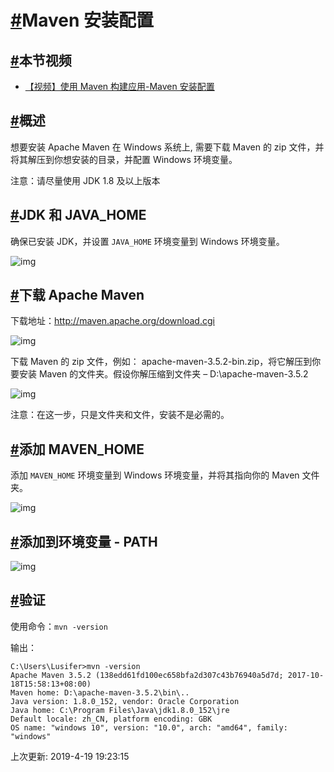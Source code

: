 # [#](https://funtl.com/zh/maven/Maven-安装配置.html#maven-安装配置)Maven 安装配置

## [#](https://funtl.com/zh/maven/Maven-安装配置.html#本节视频)本节视频

- [【视频】使用 Maven 构建应用-Maven 安装配置](https://www.bilibili.com/video/av24451908/)

## [#](https://funtl.com/zh/maven/Maven-安装配置.html#概述)概述

想要安装 Apache Maven 在 Windows 系统上, 需要下载 Maven 的 zip 文件，并将其解压到你想安装的目录，并配置 Windows 环境变量。

注意：请尽量使用 JDK 1.8 及以上版本

## [#](https://funtl.com/zh/maven/Maven-安装配置.html#jdk-和-java-home)JDK 和 JAVA_HOME

确保已安装 JDK，并设置 `JAVA_HOME` 环境变量到 Windows 环境变量。

![img](https://funtl.com/assets/Lusifer1511451715.png)

## [#](https://funtl.com/zh/maven/Maven-安装配置.html#下载-apache-maven)下载 Apache Maven

下载地址：http://maven.apache.org/download.cgi

![img](https://funtl.com/assets/Lusifer1511451890.png)

下载 Maven 的 zip 文件，例如： apache-maven-3.5.2-bin.zip，将它解压到你要安装 Maven 的文件夹。假设你解压缩到文件夹 – D:\apache-maven-3.5.2

![img](https://funtl.com/assets/Lusifer1511452022.png)

注意：在这一步，只是文件夹和文件，安装不是必需的。

## [#](https://funtl.com/zh/maven/Maven-安装配置.html#添加-maven-home)添加 MAVEN_HOME

添加 `MAVEN_HOME` 环境变量到 Windows 环境变量，并将其指向你的 Maven 文件夹。

![img](https://funtl.com/assets/Lusifer1511452135.png)

## [#](https://funtl.com/zh/maven/Maven-安装配置.html#添加到环境变量-path)添加到环境变量 - PATH

![img](https://funtl.com/assets/Lusifer1511452190.png)

## [#](https://funtl.com/zh/maven/Maven-安装配置.html#验证)验证

使用命令：`mvn -version`

输出：

```shell
C:\Users\Lusifer>mvn -version
Apache Maven 3.5.2 (138edd61fd100ec658bfa2d307c43b76940a5d7d; 2017-10-18T15:58:13+08:00)
Maven home: D:\apache-maven-3.5.2\bin\..
Java version: 1.8.0_152, vendor: Oracle Corporation
Java home: C:\Program Files\Java\jdk1.8.0_152\jre
Default locale: zh_CN, platform encoding: GBK
OS name: "windows 10", version: "10.0", arch: "amd64", family: "windows"
```

上次更新: 2019-4-19 19:23:15